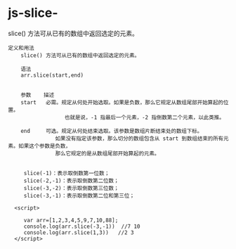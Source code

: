 # js-slice-
slice() 方法可从已有的数组中返回选定的元素。



    定义和用法
        slice() 方法可从已有的数组中返回选定的元素。

        语法
        arr.slice(start,end)


        参数	  描述
        start	必需。规定从何处开始选取。如果是负数，那么它规定从数组尾部开始算起的位置。
                      也就是说，-1 指最后一个元素，-2 指倒数第二个元素，以此类推。
        
        end	    可选。规定从何处结束选取。该参数是数组片断结束处的数组下标。
                   如果没有指定该参数，那么切分的数组包含从 start 到数组结束的所有元素。如果这个参数是负数，
                   那么它规定的是从数组尾部开始算起的元素。


         slice(-1)：表示取倒数第一位数；
         slice(-2,-1)：表示取倒数第二位数；
         slice(-3,-2)：表示取倒数第三位数；
         slice(-3,-1)：表示取倒数第二位和第三位；
        
      <script>

         var arr=[1,2,3,4,5,9,7,10,88];
         console.log(arr.slice(-3,-1))  //7 10
         console.log(arr.slice(1,3))   //2 3
      </script>













